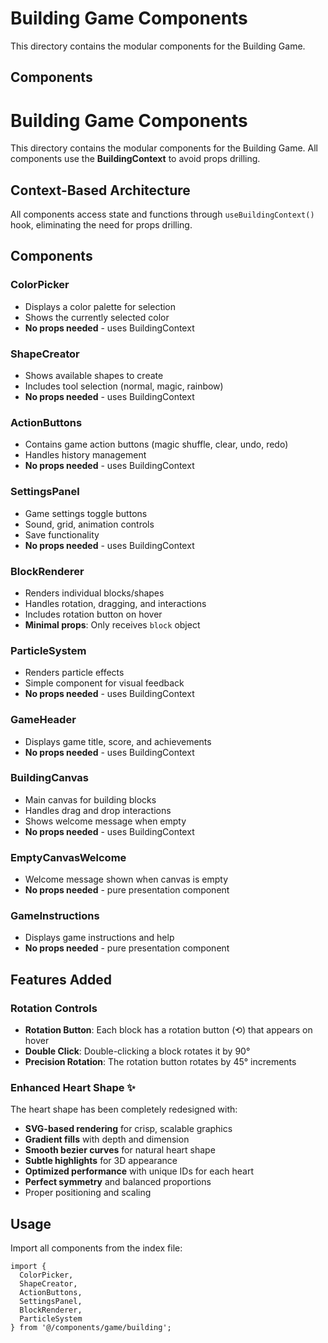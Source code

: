 # Building Game Components

This directory contains the modular components for the Building Game.

## Components

# Building Game Components

This directory contains the modular components for the Building Game. All components use the **BuildingContext** to avoid props drilling.

## Context-Based Architecture

All components access state and functions through `useBuildingContext()` hook, eliminating the need for props drilling.

## Components

### ColorPicker
- Displays a color palette for selection
- Shows the currently selected color
- **No props needed** - uses BuildingContext

### ShapeCreator
- Shows available shapes to create
- Includes tool selection (normal, magic, rainbow)
- **No props needed** - uses BuildingContext

### ActionButtons
- Contains game action buttons (magic shuffle, clear, undo, redo)
- Handles history management
- **No props needed** - uses BuildingContext

### SettingsPanel
- Game settings toggle buttons
- Sound, grid, animation controls
- Save functionality
- **No props needed** - uses BuildingContext

### BlockRenderer
- Renders individual blocks/shapes
- Handles rotation, dragging, and interactions
- Includes rotation button on hover
- **Minimal props**: Only receives `block` object

### ParticleSystem
- Renders particle effects
- Simple component for visual feedback
- **No props needed** - uses BuildingContext

### GameHeader
- Displays game title, score, and achievements
- **No props needed** - uses BuildingContext

### BuildingCanvas
- Main canvas for building blocks
- Handles drag and drop interactions
- Shows welcome message when empty
- **No props needed** - uses BuildingContext

### EmptyCanvasWelcome
- Welcome message shown when canvas is empty
- **No props needed** - pure presentation component

### GameInstructions
- Displays game instructions and help
- **No props needed** - pure presentation component

## Features Added

### Rotation Controls
- **Rotation Button**: Each block has a rotation button (⟲) that appears on hover
- **Double Click**: Double-clicking a block rotates it by 90°
- **Precision Rotation**: The rotation button rotates by 45° increments

### Enhanced Heart Shape ✨
The heart shape has been completely redesigned with:
- **SVG-based rendering** for crisp, scalable graphics
- **Gradient fills** with depth and dimension
- **Smooth bezier curves** for natural heart shape
- **Subtle highlights** for 3D appearance
- **Optimized performance** with unique IDs for each heart
- **Perfect symmetry** and balanced proportions
- Proper positioning and scaling

## Usage

Import all components from the index file:
```tsx
import { 
  ColorPicker, 
  ShapeCreator, 
  ActionButtons, 
  SettingsPanel, 
  BlockRenderer, 
  ParticleSystem 
} from '@/components/game/building';
```

